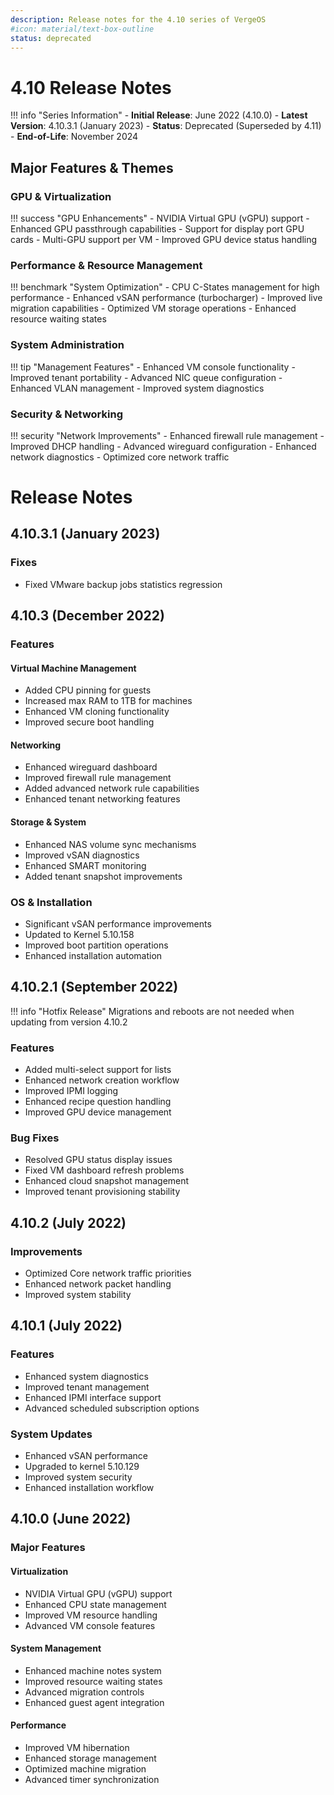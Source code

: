 ```yaml
---
description: Release notes for the 4.10 series of VergeOS
#icon: material/text-box-outline
status: deprecated
---
```


# 4.10 Release Notes

!!! info "Series Information"
    - **Initial Release**: June 2022 (4.10.0)
    - **Latest Version**: 4.10.3.1 (January 2023)
    - **Status**: Deprecated (Superseded by 4.11)
    - **End-of-Life**: November 2024

## Major Features & Themes

### GPU & Virtualization

!!! success "GPU Enhancements"
    - NVIDIA Virtual GPU (vGPU) support
    - Enhanced GPU passthrough capabilities
    - Support for display port GPU cards
    - Multi-GPU support per VM
    - Improved GPU device status handling

### Performance & Resource Management

!!! benchmark "System Optimization"
    - CPU C-States management for high performance
    - Enhanced vSAN performance (turbocharger)
    - Improved live migration capabilities
    - Optimized VM storage operations
    - Enhanced resource waiting states

### System Administration

!!! tip "Management Features"
    - Enhanced VM console functionality
    - Improved tenant portability
    - Advanced NIC queue configuration
    - Enhanced VLAN management
    - Improved system diagnostics

### Security & Networking

!!! security "Network Improvements"
    - Enhanced firewall rule management
    - Improved DHCP handling
    - Advanced wireguard configuration
    - Enhanced network diagnostics
    - Optimized core network traffic

# Release Notes

## 4.10.3.1 (January 2023)

### Fixes
- Fixed VMware backup jobs statistics regression

## 4.10.3 (December 2022)

### Features

#### Virtual Machine Management
- Added CPU pinning for guests
- Increased max RAM to 1TB for machines
- Enhanced VM cloning functionality
- Improved secure boot handling

#### Networking
- Enhanced wireguard dashboard
- Improved firewall rule management
- Added advanced network rule capabilities
- Enhanced tenant networking features

#### Storage & System
- Enhanced NAS volume sync mechanisms
- Improved vSAN diagnostics
- Enhanced SMART monitoring
- Added tenant snapshot improvements

### OS & Installation
- Significant vSAN performance improvements
- Updated to Kernel 5.10.158
- Improved boot partition operations
- Enhanced installation automation

## 4.10.2.1 (September 2022)

!!! info "Hotfix Release"
    Migrations and reboots are not needed when updating from version 4.10.2

### Features
- Added multi-select support for lists
- Enhanced network creation workflow
- Improved IPMI logging
- Enhanced recipe question handling
- Improved GPU device management

### Bug Fixes
- Resolved GPU status display issues
- Fixed VM dashboard refresh problems
- Enhanced cloud snapshot management
- Improved tenant provisioning stability

## 4.10.2 (July 2022)

### Improvements
- Optimized Core network traffic priorities
- Enhanced network packet handling
- Improved system stability

## 4.10.1 (July 2022)

### Features
- Enhanced system diagnostics
- Improved tenant management
- Enhanced IPMI interface support
- Advanced scheduled subscription options

### System Updates
- Enhanced vSAN performance
- Upgraded to kernel 5.10.129
- Improved system security
- Enhanced installation workflow

## 4.10.0 (June 2022)

### Major Features

#### Virtualization
- NVIDIA Virtual GPU (vGPU) support
- Enhanced CPU state management
- Improved VM resource handling
- Advanced VM console features

#### System Management
- Enhanced machine notes system
- Improved resource waiting states
- Advanced migration controls
- Enhanced guest agent integration

#### Performance
- Improved VM hibernation
- Enhanced storage management
- Optimized machine migration
- Advanced timer synchronization
